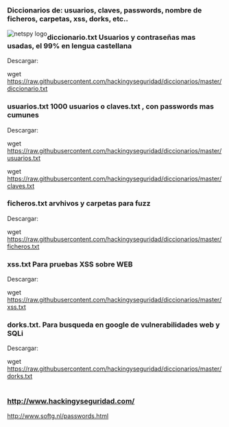 ### Diccionarios de: usuarios, claves, passwords, nombre de ficheros, carpetas, xss, dorks, etc..

<img style="float:left" alt="netspy logo" src="https://github.com/hackingyseguridad/diccionarios/blob/master/25pass.png">

### diccionario.txt Usuarios y contraseñas mas usadas, el 99% en lengua castellana 

Descargar:

wget https://raw.githubusercontent.com/hackingyseguridad/diccionarios/master/diccionario.txt

### usuarios.txt  1000 usuarios o claves.txt , con passwords mas cumunes

Descargar:

wget https://raw.githubusercontent.com/hackingyseguridad/diccionarios/master/usuarios.txt

wget https://raw.githubusercontent.com/hackingyseguridad/diccionarios/master/claves.txt

### ficheros.txt  arvhivos y carpetas para fuzz

Descargar:

wget https://raw.githubusercontent.com/hackingyseguridad/diccionarios/master/ficheros.txt

### xss.txt Para pruebas XSS sobre WEB

Descargar:

wget https://raw.githubusercontent.com/hackingyseguridad/diccionarios/master/xss.txt

### dorks.txt. Para busqueda en google de vulnerabilidades web y SQLi

Descargar:

wget https://raw.githubusercontent.com/hackingyseguridad/diccionarios/master/dorks.txt
#
#

### http://www.hackingyseguridad.com/

http://www.softg.nl/passwords.html

